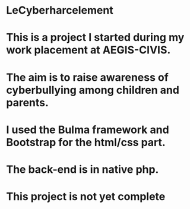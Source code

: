 # LeCyberharcelement

# This is a project I started during my work placement at AEGIS-CIVIS. 

# The aim is to raise awareness of cyberbullying among children and parents.

# I used the Bulma framework and Bootstrap for the html/css part. 

# The back-end is in native php.

# This project is not yet complete
